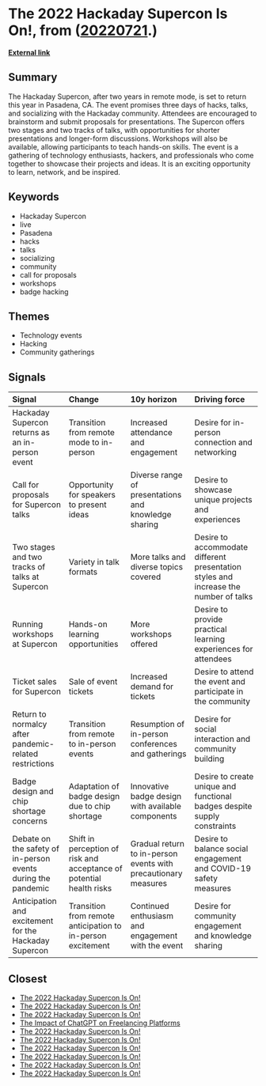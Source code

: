# __The 2022 Hackaday Supercon Is On!__, from ([20220721](https://kghosh.substack.com/p/20220721).)

__[External link](https://tindie.us5.list-manage.com/track/click?u=7aa035bfbcb82bedd3f3c334b&id=a5d8bc1a5f&e=f865fd673a)__



## Summary

The Hackaday Supercon, after two years in remote mode, is set to return this year in Pasadena, CA. The event promises three days of hacks, talks, and socializing with the Hackaday community. Attendees are encouraged to brainstorm and submit proposals for presentations. The Supercon offers two stages and two tracks of talks, with opportunities for shorter presentations and longer-form discussions. Workshops will also be available, allowing participants to teach hands-on skills. The event is a gathering of technology enthusiasts, hackers, and professionals who come together to showcase their projects and ideas. It is an exciting opportunity to learn, network, and be inspired.

## Keywords

* Hackaday Supercon
* live
* Pasadena
* hacks
* talks
* socializing
* community
* call for proposals
* workshops
* badge hacking

## Themes

* Technology events
* Hacking
* Community gatherings

## Signals

| Signal                                                       | Change                                                               | 10y horizon                                                    | Driving force                                                                        |
|:-------------------------------------------------------------|:---------------------------------------------------------------------|:---------------------------------------------------------------|:-------------------------------------------------------------------------------------|
| Hackaday Supercon returns as an in-person event              | Transition from remote mode to in-person                             | Increased attendance and engagement                            | Desire for in-person connection and networking                                       |
| Call for proposals for Supercon talks                        | Opportunity for speakers to present ideas                            | Diverse range of presentations and knowledge sharing           | Desire to showcase unique projects and experiences                                   |
| Two stages and two tracks of talks at Supercon               | Variety in talk formats                                              | More talks and diverse topics covered                          | Desire to accommodate different presentation styles and increase the number of talks |
| Running workshops at Supercon                                | Hands-on learning opportunities                                      | More workshops offered                                         | Desire to provide practical learning experiences for attendees                       |
| Ticket sales for Supercon                                    | Sale of event tickets                                                | Increased demand for tickets                                   | Desire to attend the event and participate in the community                          |
| Return to normalcy after pandemic-related restrictions       | Transition from remote to in-person events                           | Resumption of in-person conferences and gatherings             | Desire for social interaction and community building                                 |
| Badge design and chip shortage concerns                      | Adaptation of badge design due to chip shortage                      | Innovative badge design with available components              | Desire to create unique and functional badges despite supply constraints             |
| Debate on the safety of in-person events during the pandemic | Shift in perception of risk and acceptance of potential health risks | Gradual return to in-person events with precautionary measures | Desire to balance social engagement and COVID-19 safety measures                     |
| Anticipation and excitement for the Hackaday Supercon        | Transition from remote anticipation to in-person excitement          | Continued enthusiasm and engagement with the event             | Desire for community engagement and knowledge sharing                                |

## Closest

* [The 2022 Hackaday Supercon Is On!](57d45c62e30c14c52cdaa049b2d869b6)
* [The 2022 Hackaday Supercon Is On!](57d45c62e30c14c52cdaa049b2d869b6)
* [The 2022 Hackaday Supercon Is On!](57d45c62e30c14c52cdaa049b2d869b6)
* [The Impact of ChatGPT on Freelancing Platforms](16ae389e81ec87fdaaf271c38e3cb1e9)
* [The 2022 Hackaday Supercon Is On!](57d45c62e30c14c52cdaa049b2d869b6)
* [The 2022 Hackaday Supercon Is On!](57d45c62e30c14c52cdaa049b2d869b6)
* [The 2022 Hackaday Supercon Is On!](57d45c62e30c14c52cdaa049b2d869b6)
* [The 2022 Hackaday Supercon Is On!](57d45c62e30c14c52cdaa049b2d869b6)
* [The 2022 Hackaday Supercon Is On!](57d45c62e30c14c52cdaa049b2d869b6)
* [The 2022 Hackaday Supercon Is On!](57d45c62e30c14c52cdaa049b2d869b6)